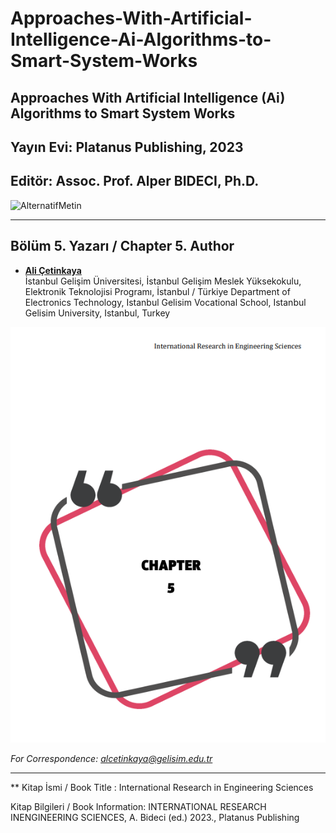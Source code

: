 # Approaches-With-Artificial-Intelligence-Ai-Algorithms-to-Smart-System-Works

## Approaches With Artificial Intelligence (Ai) Algorithms to Smart System Works

## Yayın Evi: Platanus Publishing, 2023

## Editör: Assoc. Prof. Alper BIDECI, Ph.D.

![AlternatifMetin](https://github.com/acetinkaya/Approaches-With-Artificial-Intelligence-Ai-Algorithms-to-Smart-System-Works/blob/main/Platanus_yay%C4%B1n.png)

----

## Bölüm 5. Yazarı / Chapter 5. Author

- [**Ali Çetinkaya**](https://scholar.google.com.tr/citations?user=XSEW-NcAAAAJ)    
  İstanbul Gelişim Üniversitesi, İstanbul Gelişim Meslek Yüksekokulu, Elektronik Teknolojisi Programı, İstanbul / Türkiye
  Department of Electronics Technology, Istanbul Gelisim Vocational School, Istanbul Gelisim University, Istanbul, Turkey

![AlternatifMetin](https://github.com/acetinkaya/Approaches-With-Artificial-Intelligence-Ai-Algorithms-to-Smart-System-Works/blob/main/Platanus_bolum5.png)

*For Correspondence: alcetinkaya@gelisim.edu.tr*

---

** Kitap İsmi / Book Title : International Research in Engineering Sciences

Kitap Bilgileri / Book Information: INTERNATIONAL RESEARCH INENGINEERING SCIENCES, A. Bideci (ed.) 2023.,  Platanus Publishing

